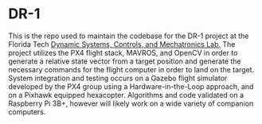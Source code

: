 # DR-1

This is the repo used to maintain the codebase for the DR-1 project at the Florida Tech [Dynamic Systems, Controls, and Mechatronics Lab.](https://research.fit.edu/dynamic-systems-and-controls-lab/)  The project utilizes the PX4 flight stack, MAVROS, and OpenCV in order to generate a relative state vector from a target position and generate the necessary commands for the flight computer in order to land on the target. System integration and testing occurs on a Gazebo flight simulator developed by the PX4 group using a Hardware-in-the-Loop approach, and on a Pixhawk equipped hexacopter. Algorithms and code validated on a Raspberry Pi 3B+, however will likely work on a wide variety of companion computers.

